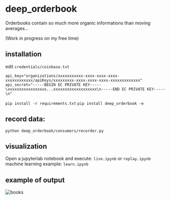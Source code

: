 # deep_orderbook
Orderbooks contain so much more organic informations than moving averages... 


(Work in progress on my free time)

## installation

edit ` credentials/coinbase.txt `
```
api_key="organizations/xxxxxxxxxxx-xxxx-xxxx-xxxx-xxxxxxxxxxxx/apiKeys/xxxxxxxxx-xxxx-xxxx-xxxx-xxxxxxxxxxxxx"
api_secret="-----BEGIN EC PRIVATE KEY-----\xxxxxxxxxxxxxxxxx...xxxxxxxxxxxxxxxxxxx\n-----END EC PRIVATE KEY-----\n"
```

  ``` pip install -r requirements.txt ```
  ``` pip install deep_orderbook -e ```

## record data:
```
python deep_orderbook/consumers/recorder.py
```

## visualization
Open a jupyterlab notebook and execute: `live.ipynb` or `replay.ipynb`
machine learning example: `learn.ipynb`


## example of output

![books](https://raw.githubusercontent.com/gQuantCoder/deep_orderbook/master/images/01.png?raw=true "Orderbooks and alpha")

